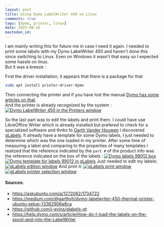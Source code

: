 ```yaml
---
layout: post
title: Using Dymo LabelWriter 450 on Linux
comments: true
tags: [dymo, printer, linux]
date: 2025-08-16
mastodon_id: 
---
```


I am mainly writing this for future me in case I need it again. I needed to print some labels with my Dymo LabelWriter 450 and haven't done this since switching to Linux. Even on Windows it wasn't that easy so I expected some hassle on linux.  
But it was a breeze :

First the driver installation, it appears that there is a package for that
```bash
sudo apt install printer-driver-dymo
```
Then connecting the printer and if you have lost the manual [Dymo has some articles on that](https://help.dymo.com).  
And the printer is already recognized by the system :  
[![Dymo LabelWriter 450 in the Printers window](/resources/using-dymo-labelwriter-450-on-linux/printers.png)](/resources/using-dymo-labelwriter-450-on-linux/printers.png)

So the last part was to edit the labels and print them. I could have use LibreOffice Writer which is already installed but prefered to check for a specialized software and thnks to [Garth Vander Houwen](https://medium.com/@garthvh/dymo-labelwriter-450-thermal-printer-ubuntu-setup-13362906a8ca) I discovered [gLabels](glabels.org).
It already have a template for some Dymo labels, I just needed to determine which was the one loaded in my printer. After some time of measuring a label and comparing to the properties of many templates I realized that the reference indicated by the `part #` of the product info was the reference indicated on the box of the labels :
[![Dymo labels 99012 box](/resources/using-dymo-labelwriter-450-on-linux/99012.jpg)](/resources/using-dymo-labelwriter-450-on-linux/99012.jpg)
[![Dymo template for labels 99012 in gLabels](/resources/using-dymo-labelwriter-450-on-linux/glabels-properties.png)](/resources/using-dymo-labelwriter-450-on-linux/glabels-properties.png)
Just needed to edit my labels:
[![gLabels edition window](/resources/using-dymo-labelwriter-450-on-linux/glabels-edit.png)](/resources/using-dymo-labelwriter-450-on-linux/glabels-edit.png)
And print it:
[![gLabels print window](/resources/using-dymo-labelwriter-450-on-linux/glabels-print.png)](/resources/using-dymo-labelwriter-450-on-linux/glabels-print.png)
[![gLabels printer selection window](/resources/using-dymo-labelwriter-450-on-linux/glabels-print-window.png)](/resources/using-dymo-labelwriter-450-on-linux/glabels-print-window.png)

#### Sources:
- <https://askubuntu.com/a/1272062/1734722>
- <https://medium.com/@garthvh/dymo-labelwriter-450-thermal-printer-ubuntu-setup-13362906a8ca>
- <https://github.com/j-evins/glabels-qt>
- <https://help.dymo.com/s/article/How-do-I-load-the-labels-on-the-spool-and-into-the-LabelWriter>
